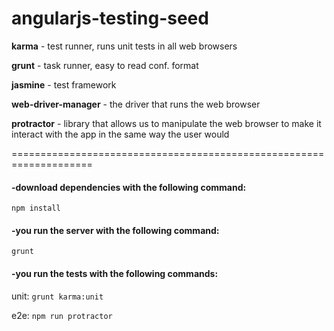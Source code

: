 # angularjs-testing-seed
<p><strong>karma</strong> - test runner, runs unit tests in all web browsers</p>
<p><strong>grunt</strong> - task runner, easy to read conf. format</p>
<p><strong>jasmine</strong> - test framework</p>
<p><strong>web-driver-manager</strong> - the driver that runs the web browser</p>
<p><strong>protractor</strong> - library that allows us to manipulate the web browser to make it interact with the app in the same way the user would</p>

====================================================================

<h4>-download dependencies with the following command:</h4>
<code>npm install</code>

<h4>-you run the server with the following command:</h4>
<code>grunt</code>

<h4>-you run the tests with the following commands:</h4>
<p>unit: <code>grunt karma:unit</code></p>
<p>e2e: <code>npm run protractor</code></p>
